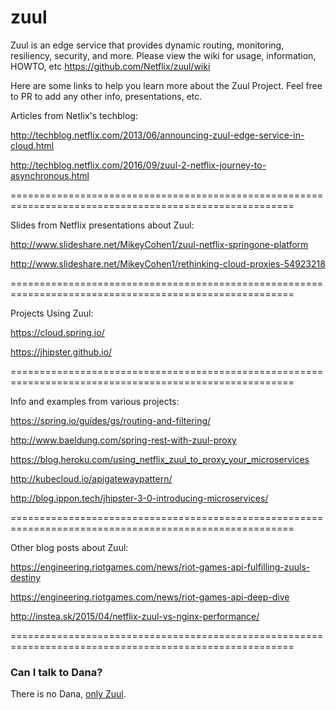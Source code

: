 zuul
====

Zuul is an edge service that provides dynamic routing, monitoring, resiliency, security, and more.
Please view the wiki for usage, information, HOWTO, etc https://github.com/Netflix/zuul/wiki

Here are some links to help you learn more about the Zuul Project. Feel free to PR to add any other info, presentations, etc.

Articles from Netlix's techblog:

http://techblog.netflix.com/2013/06/announcing-zuul-edge-service-in-cloud.html

http://techblog.netflix.com/2016/09/zuul-2-netflix-journey-to-asynchronous.html

=======================================================================================================

Slides from Netflix presentations about Zuul:

http://www.slideshare.net/MikeyCohen1/zuul-netflix-springone-platform

http://www.slideshare.net/MikeyCohen1/rethinking-cloud-proxies-54923218

=======================================================================================================

Projects Using Zuul:

https://cloud.spring.io/

https://jhipster.github.io/

=======================================================================================================

Info and examples from various projects:

https://spring.io/guides/gs/routing-and-filtering/

http://www.baeldung.com/spring-rest-with-zuul-proxy

https://blog.heroku.com/using_netflix_zuul_to_proxy_your_microservices

http://kubecloud.io/apigatewaypattern/

http://blog.ippon.tech/jhipster-3-0-introducing-microservices/


=======================================================================================================

Other blog posts about Zuul:

https://engineering.riotgames.com/news/riot-games-api-fulfilling-zuuls-destiny

https://engineering.riotgames.com/news/riot-games-api-deep-dive

http://instea.sk/2015/04/netflix-zuul-vs-nginx-performance/

=======================================================================================================

### Can I talk to Dana?

There is no Dana, [only Zuul](https://youtu.be/lg7MAacSPNM?t=12s).
